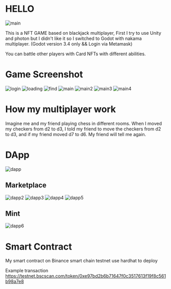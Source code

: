 HELLO
===============

![main](./screenshort/main.png)

This is a NFT GAME based on blackjack multiplayer, First I try to use Unity and photon but I didn't like it so I switched to Godot with nakama multiplayer. (Godot version 3.4 only && Login via Metamask)

You can battle other players with Card NFTs with different abilities.

# Game Screenshot
![login](./screenshort/login.png)
![loading](./screenshort/loading.png)
![find](./screenshort/find.png)
![main](./screenshort/main.png)
![main2](./screenshort/main2.png)
![main3](./screenshort/main3.png)
![main4](./screenshort/main4.png)

# How my multiplayer work
Imagine me and my friend playing chess in different rooms. When I moved my checkers from d2 to d3, I told my friend to move the checkers from d2 to d3, and if my friend moved d7 to d6.
My friend will tell me again.

# DApp
![dapp](./screenshort/1.png)
## Marketplace
![dapp2](./screenshort/2.png)
![dapp3](./screenshort/3.png)
![dapp4](./screenshort/4.png)
![dapp5](./screenshort/5.png)
## Mint
![dapp6](./screenshort/6.png)

# Smart Contract
My smart contract on Binance smart chain testnet use hardhat to deploy

Example transaction
https://testnet.bscscan.com/token/0xe97bd2b6b71647f0c3517613f19f8c561b98a7e8